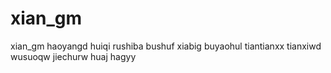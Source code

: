 # xian_gm
xian_gm
haoyangd
huiqi
rushiba
bushuf
xiabig
buyaohul
tiantianxx
tianxiwd
wusuoqw
jiechurw
huaj
hagyy
